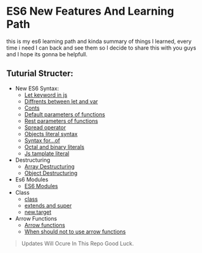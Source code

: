 # ES6 New Features And Learning Path

this is my es6 learning path and kinda summary of things I learned, every time i need I can back and see them so I decide to share this with you guys and I hope its gonna be helpfull.

## Tuturial Structer:
- New ES6 Syntax:
	- [Let keyword in js](https://github.com/shervindadashzade/Es6-Learning-Path/blob/master/0-New%20Syntax/1-let.js)
	- [Diffrents between let and var](https://github.com/shervindadashzade/Es6-Learning-Path/blob/master/0-New%20Syntax/2-diff-var-let.js)
	- [Conts](https://github.com/shervindadashzade/Es6-Learning-Path/blob/master/0-New%20Syntax/3-const.js)
	- [Default parameters of functions](https://github.com/shervindadashzade/Es6-Learning-Path/blob/master/0-New%20Syntax/4-default-functions-parametes.js)
	- [Rest parameters of functions](https://github.com/shervindadashzade/Es6-Learning-Path/blob/master/0-New%20Syntax/5-rest-parameters.js)
	- [Spread operator](https://github.com/shervindadashzade/Es6-Learning-Path/blob/master/0-New%20Syntax/6-spread-operator.js)
	- [Objects literal syntax](https://github.com/shervindadashzade/Es6-Learning-Path/blob/master/0-New%20Syntax/7-object-literal-syntax.js)
	- [Syntax for...of](https://github.com/shervindadashzade/Es6-Learning-Path/blob/master/0-New%20Syntax/8-for-of.js)
	- [Octal and binary literals](https://github.com/shervindadashzade/Es6-Learning-Path/blob/master/0-New%20Syntax/9-octal-binary-literals.js)
	- [Js tamplate literal](https://github.com/shervindadashzade/Es6-Learning-Path/blob/master/0-New%20Syntax/10-js-template-literal.js)
- Destructuring
	- [Array Destructuring](https://github.com/shervindadashzade/Es6-Learning-Path/blob/master/1-Destructuring/1-array-destructuring.js)
	- [Object Destructuring](https://github.com/shervindadashzade/Es6-Learning-Path/blob/master/1-Destructuring/2-object-destructuring.js)
- Es6 Modules
	- [ES6 Modules](https://github.com/shervindadashzade/Es6-Learning-Path/blob/master/2-ES6%20Modules/1-es6-modules.js)
- Class
	- [class](https://github.com/shervindadashzade/Es6-Learning-Path/blob/master/3-ES6%20Classes/class.js)
	- [extends and super](https://github.com/shervindadashzade/Es6-Learning-Path/blob/master/3-ES6%20Classes/extends.js)
	- [new.target](https://github.com/shervindadashzade/Es6-Learning-Path/blob/master/3-ES6%20Classes/new.target.js)
- Arrow Functions
	- [Arrow functions](https://github.com/shervindadashzade/Es6-Learning-Path/blob/master/4-Arrow%20Functions/arrow-function.js)
	- [When should not to use arrow functions](https://github.com/shervindadashzade/Es6-Learning-Path/blob/master/4-Arrow%20Functions/when-not-use-arrow-functions.js)
> Updates Will Ocure In This Repo
 Good Luck.		
